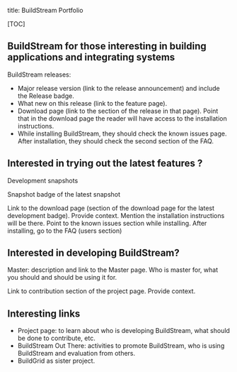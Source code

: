 title: BuildStream Portfolio



<!-- This page explains what the BuildStream project do and the project outcomes: Master (including dev snapshots) and releases. It will also talk about BuildGrid and mention the relation with freedesktop-sdk whenit comes to outcomes -->

<!-- For the release badges, check https://gitlab.com/BuildStream/website/issues/3 -->

[TOC]

<!-- Short explanation about what the BuildStream project ships (outcomes) and who they are for: snapshots, releases and master  -->



## BuildStream for those interesting in building applications and integrating systems 

<!-- Releases: description. Who is for. State clearly which one is the latest release. -->


BuildStream releases:

<!-- Ennumerate the major releases. -->  

* Major release version (link to the release announcement) and include the Release badge.
* What new on this release (link to the feature page).
* Download page (link to the section of the release in that page). Point that in the download page the reader will have access to the installation instructions.
* While installing BuildStream, they should check the known issues page. After installation, they should check the second section of the FAQ.

## Interested in trying out the latest features ? 

Development snapshots

<!-- Description about what you can find in dev snapshots and who are they for (testers/power users) -->

Snapshot badge of the latest snapshot

Link to the download page (section of the download page for the latest development badge). Provide context. Mention the installation instructions will be there. Point to the known issues section while installing. After installing, go to the FAQ (users section)

## Interested in developing BuildStream?


<!-- Description about what you can find in Master and who is for (contributors) -->

Master: description and link to the Master page. Who is master for, what you should and should be using it for.

Link to contribution section of the project page. Provide context.

## Interesting links

<!--  Link section: links to important content for those who might be thinking about becoming users. Provide context for each link, at least a sentence. -->

* Project page: to learn about who is developing BuildStream, what should be done to contribute, etc.
* BuildStream Out There: activities to promote BuildStream, who is using BuildStream and evaluation from others.
* BuildGrid as sister project.

